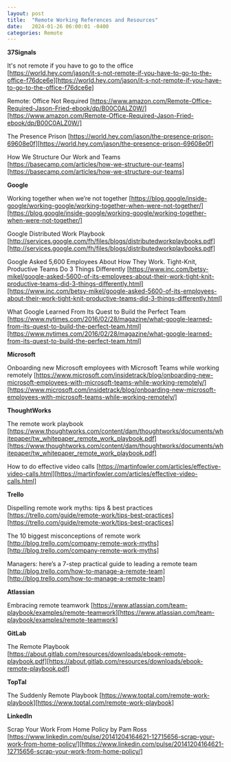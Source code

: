 ```yaml
---
layout: post
title:  "Remote Working References and Resources"
date:   2024-01-26 06:00:01 -0400
categories: Remote
---
```


**37Signals**

It's not remote if you have to go to the office
[https://world.hey.com/jason/it-s-not-remote-if-you-have-to-go-to-the-office-f76dce6e][https://world.hey.com/jason/it-s-not-remote-if-you-have-to-go-to-the-office-f76dce6e]

Remote: Office Not Required
[https://www.amazon.com/Remote-Office-Required-Jason-Fried-ebook/dp/B00C0ALZ0W/][https://www.amazon.com/Remote-Office-Required-Jason-Fried-ebook/dp/B00C0ALZ0W/]

The Presence Prison
[https://world.hey.com/jason/the-presence-prison-69608e0f][https://world.hey.com/jason/the-presence-prison-69608e0f]

How We Structure Our Work and Teams
[https://basecamp.com/articles/how-we-structure-our-teams][https://basecamp.com/articles/how-we-structure-our-teams]

**Google**

Working together when we’re not together
[https://blog.google/inside-google/working-google/working-together-when-were-not-together/][https://blog.google/inside-google/working-google/working-together-when-were-not-together/]

Google Distributed Work Playbook
[http://services.google.com/fh/files/blogs/distributedworkplaybooks.pdf][http://services.google.com/fh/files/blogs/distributedworkplaybooks.pdf]

Google Asked 5,600 Employees About How They Work. Tight-Knit, Productive Teams Do 3 Things Differently
[https://www.inc.com/betsy-mikel/google-asked-5600-of-its-employees-about-their-work-tight-knit-productive-teams-did-3-things-differently.html][https://www.inc.com/betsy-mikel/google-asked-5600-of-its-employees-about-their-work-tight-knit-productive-teams-did-3-things-differently.html]

What Google Learned From Its Quest to Build the Perfect Team
[https://www.nytimes.com/2016/02/28/magazine/what-google-learned-from-its-quest-to-build-the-perfect-team.html][https://www.nytimes.com/2016/02/28/magazine/what-google-learned-from-its-quest-to-build-the-perfect-team.html]

**Microsoft**

Onboarding new Microsoft employees with Microsoft Teams while working remotely
[https://www.microsoft.com/insidetrack/blog/onboarding-new-microsoft-employees-with-microsoft-teams-while-working-remotely/][https://www.microsoft.com/insidetrack/blog/onboarding-new-microsoft-employees-with-microsoft-teams-while-working-remotely/]

**ThoughtWorks**

The remote work playbook
[https://www.thoughtworks.com/content/dam/thoughtworks/documents/whitepaper/tw_whitepaper_remote_work_playbook.pdf][https://www.thoughtworks.com/content/dam/thoughtworks/documents/whitepaper/tw_whitepaper_remote_work_playbook.pdf]

How to do effective video calls
[https://martinfowler.com/articles/effective-video-calls.html][https://martinfowler.com/articles/effective-video-calls.html]

**Trello**

Dispelling remote work myths: tips & best practices
[https://trello.com/guide/remote-work/tips-best-practices][https://trello.com/guide/remote-work/tips-best-practices]

The 10 biggest misconceptions of remote work
[http://blog.trello.com/company-remote-work-myths][http://blog.trello.com/company-remote-work-myths]

Managers: here’s a 7-step practical guide to leading a remote team
[http://blog.trello.com/how-to-manage-a-remote-team][http://blog.trello.com/how-to-manage-a-remote-team]

**Atlassian**

Embracing remote teamwork
[https://www.atlassian.com/team-playbook/examples/remote-teamwork][https://www.atlassian.com/team-playbook/examples/remote-teamwork]

**GitLab**

The Remote Playbook
[https://about.gitlab.com/resources/downloads/ebook-remote-playbook.pdf][https://about.gitlab.com/resources/downloads/ebook-remote-playbook.pdf]

**TopTal**

The Suddenly Remote Playbook
[https://www.toptal.com/remote-work-playbook][https://www.toptal.com/remote-work-playbook]

**LinkedIn**

Scrap Your Work From Home Policy by Pam Ross
[https://www.linkedin.com/pulse/20141204164621-12715656-scrap-your-work-from-home-policy/][https://www.linkedin.com/pulse/20141204164621-12715656-scrap-your-work-from-home-policy/]


[37SignalsWebsiteURL]: https://www.37Signals.com
